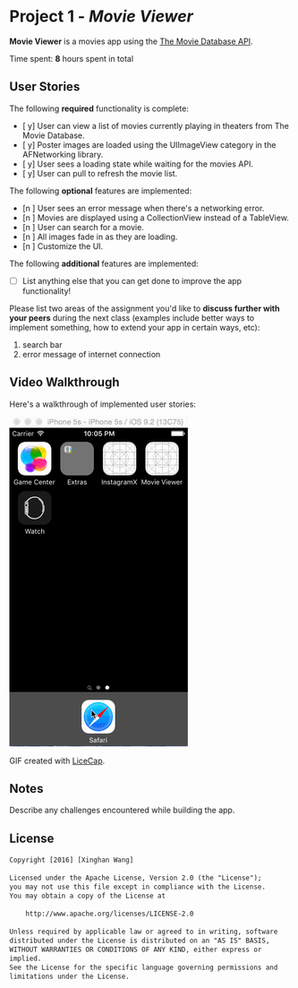 # Project 1 - *Movie Viewer*

**Movie Viewer** is a movies app using the [The Movie Database API](http://docs.themoviedb.apiary.io/#).

Time spent: **8** hours spent in total

## User Stories

The following **required** functionality is complete:

- [ y] User can view a list of movies currently playing in theaters from The Movie Database.
- [ y] Poster images are loaded using the UIImageView category in the AFNetworking library.
- [ y] User sees a loading state while waiting for the movies API.
- [ y] User can pull to refresh the movie list.

The following **optional** features are implemented:

- [n ] User sees an error message when there's a networking error.
- [n ] Movies are displayed using a CollectionView instead of a TableView.
- [n ] User can search for a movie.
- [n ] All images fade in as they are loading.
- [n ] Customize the UI.

The following **additional** features are implemented:

- [ ] List anything else that you can get done to improve the app functionality!

Please list two areas of the assignment you'd like to **discuss further with your peers** during the next class (examples include better ways to implement something, how to extend your app in certain ways, etc):

1. search bar
2. error message of internet connection

## Video Walkthrough 

Here's a walkthrough of implemented user stories:

<img src='https://github.com/sywxh2012/Project-1/blob/master/MoviesViewer_videoWalkThrough.gif' title='Video Walkthrough' width='' alt='Video Walkthrough' />

GIF created with [LiceCap](http://www.cockos.com/licecap/).

## Notes

Describe any challenges encountered while building the app.

## License

    Copyright [2016] [Xinghan Wang]

    Licensed under the Apache License, Version 2.0 (the "License");
    you may not use this file except in compliance with the License.
    You may obtain a copy of the License at

        http://www.apache.org/licenses/LICENSE-2.0

    Unless required by applicable law or agreed to in writing, software
    distributed under the License is distributed on an "AS IS" BASIS,
    WITHOUT WARRANTIES OR CONDITIONS OF ANY KIND, either express or implied.
    See the License for the specific language governing permissions and
    limitations under the License.
